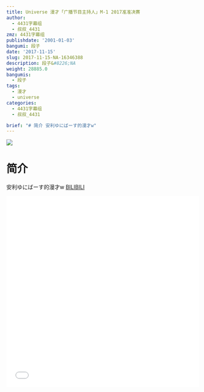 ```yaml
---
title: Universe 漫才「广播节目主持人」M-1 2017准准决赛
author:
  - 4431字幕组
  - 叔叔_4431
zmz: 4431字幕组
publishdate: '2001-01-03'
bangumi: 段子
date: '2017-11-15'
slug: 2017-11-15-NA-16346388
description: 段子&#8226;NA
weight: 28885.0
bangumis:
  - 段子
tags:
  - 漫才
  - universe
categories:
  - 4431字幕组
  - 叔叔_4431

brief: "# 简介 安利ゆにばーす的漫才w"
---
```

![](https://i.imgur.com/muxC9RV.png)
# 简介  
安利ゆにばーす的漫才w
  [BILIBILI](https://www.bilibili.com/video/av16346388/)

  <iframe src="//www.bilibili.com/blackboard/player.html?aid=16346388" width="100%" height="500" frameborder="0" allowfullscreen="allowfullscreen"></iframe>
